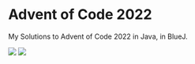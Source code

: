 # Advent of Code 2022

My Solutions to Advent of Code 2022 in Java, in BlueJ. 

![](https://img.shields.io/badge/days%20completed-17-red) ![](https://img.shields.io/badge/stars%20⭐-34-yellow)
